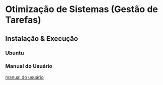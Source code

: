 # Otimização de Sistemas (Gestão de Tarefas)

## Instalação & Execução
### Ubuntu
  
### Manual do Usuário
[manual do usuário](link)
